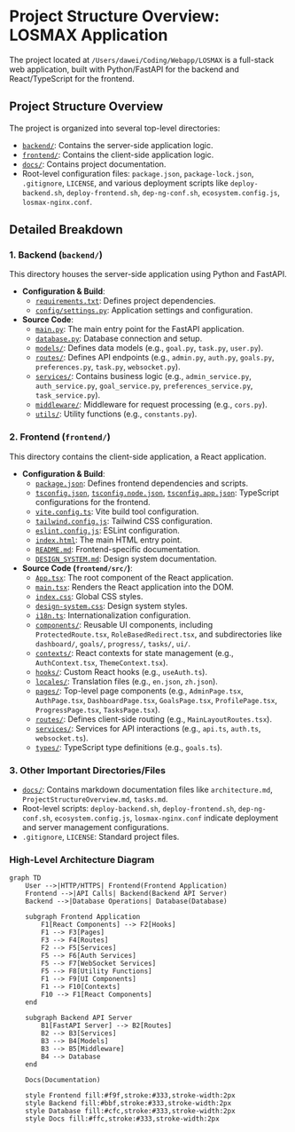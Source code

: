 # Project Structure Overview: LOSMAX Application

The project located at `/Users/dawei/Coding/Webapp/LOSMAX` is a full-stack web application, built with Python/FastAPI for the backend and React/TypeScript for the frontend.

## Project Structure Overview

The project is organized into several top-level directories:

*   [`backend/`](../backend/): Contains the server-side application logic.
*   [`frontend/`](../frontend/): Contains the client-side application logic.
*   [`docs/`](../docs/): Contains project documentation.
*   Root-level configuration files: `package.json`, `package-lock.json`, `.gitignore`, `LICENSE`, and various deployment scripts like `deploy-backend.sh`, `deploy-frontend.sh`, `dep-ng-conf.sh`, `ecosystem.config.js`, `losmax-nginx.conf`.

## Detailed Breakdown

### 1. Backend (`backend/`)

This directory houses the server-side application using Python and FastAPI.

*   **Configuration & Build**:
    *   [`requirements.txt`](../backend/requirements.txt): Defines project dependencies.
    *   [`config/settings.py`](../backend/config/settings.py): Application settings and configuration.
*   **Source Code**:
    *   [`main.py`](../backend/main.py): The main entry point for the FastAPI application.
    *   [`database.py`](../backend/database.py): Database connection and setup.
    *   [`models/`](../backend/models/): Defines data models (e.g., `goal.py`, `task.py`, `user.py`).
    *   [`routes/`](../backend/routes/): Defines API endpoints (e.g., `admin.py`, `auth.py`, `goals.py`, `preferences.py`, `task.py`, `websocket.py`).
    *   [`services/`](../backend/services/): Contains business logic (e.g., `admin_service.py`, `auth_service.py`, `goal_service.py`, `preferences_service.py`, `task_service.py`).
    *   [`middleware/`](../backend/middleware/): Middleware for request processing (e.g., `cors.py`).
    *   [`utils/`](../backend/utils/): Utility functions (e.g., `constants.py`).

### 2. Frontend (`frontend/`)

This directory contains the client-side application, a React application.

*   **Configuration & Build**:
    *   [`package.json`](../frontend/package.json): Defines frontend dependencies and scripts.
    *   [`tsconfig.json`](../frontend/tsconfig.json), [`tsconfig.node.json`](../frontend/tsconfig.node.json), [`tsconfig.app.json`](../frontend/tsconfig.app.json): TypeScript configurations for the frontend.
    *   [`vite.config.ts`](../frontend/vite.config.ts): Vite build tool configuration.
    *   [`tailwind.config.js`](../frontend/tailwind.config.js): Tailwind CSS configuration.
    *   [`eslint.config.js`](../frontend/eslint.config.js): ESLint configuration.
    *   [`index.html`](../frontend/index.html): The main HTML entry point.
    *   [`README.md`](../frontend/README.md): Frontend-specific documentation.
    *   [`DESIGN_SYSTEM.md`](../frontend/DESIGN_SYSTEM.md): Design system documentation.
*   **Source Code (`frontend/src/`)**:
    *   [`App.tsx`](../frontend/src/App.tsx): The root component of the React application.
    *   [`main.tsx`](../frontend/src/main.tsx): Renders the React application into the DOM.
    *   [`index.css`](../frontend/src/index.css): Global CSS styles.
    *   [`design-system.css`](../frontend/src/styles/design-system.css): Design system styles.
    *   [`i18n.ts`](../frontend/src/i18n.ts): Internationalization configuration.
    *   [`components/`](../frontend/src/components/): Reusable UI components, including `ProtectedRoute.tsx`, `RoleBasedRedirect.tsx`, and subdirectories like `dashboard/`, `goals/`, `progress/`, `tasks/`, `ui/`.
    *   [`contexts/`](../frontend/src/contexts/): React contexts for state management (e.g., `AuthContext.tsx`, `ThemeContext.tsx`).
    *   [`hooks/`](../frontend/src/hooks/): Custom React hooks (e.g., `useAuth.ts`).
    *   [`locales/`](../frontend/src/locales/): Translation files (e.g., `en.json`, `zh.json`).
    *   [`pages/`](../frontend/src/pages/): Top-level page components (e.g., `AdminPage.tsx`, `AuthPage.tsx`, `DashboardPage.tsx`, `GoalsPage.tsx`, `ProfilePage.tsx`, `ProgressPage.tsx`, `TasksPage.tsx`).
    *   [`routes/`](../frontend/src/routes/): Defines client-side routing (e.g., `MainLayoutRoutes.tsx`).
    *   [`services/`](../frontend/src/services/): Services for API interactions (e.g., `api.ts`, `auth.ts`, `websocket.ts`).
    *   [`types/`](../frontend/src/types/): TypeScript type definitions (e.g., `goals.ts`).

### 3. Other Important Directories/Files

*   [`docs/`](../docs/): Contains markdown documentation files like `architecture.md`, `ProjectStructureOverview.md`, `tasks.md`.
*   Root-level scripts: `deploy-backend.sh`, `deploy-frontend.sh`, `dep-ng-conf.sh`, `ecosystem.config.js`, `losmax-nginx.conf` indicate deployment and server management configurations.
*   `.gitignore`, `LICENSE`: Standard project files.

### High-Level Architecture Diagram

```mermaid
graph TD
    User -->|HTTP/HTTPS| Frontend(Frontend Application)
    Frontend -->|API Calls| Backend(Backend API Server)
    Backend -->|Database Operations| Database(Database)

    subgraph Frontend Application
        F1[React Components] --> F2[Hooks]
        F1 --> F3[Pages]
        F3 --> F4[Routes]
        F2 --> F5[Services]
        F5 --> F6[Auth Services]
        F5 --> F7[WebSocket Services]
        F5 --> F8[Utility Functions]
        F1 --> F9[UI Components]
        F1 --> F10[Contexts]
        F10 --> F1[React Components]
    end

    subgraph Backend API Server
        B1[FastAPI Server] --> B2[Routes]
        B2 --> B3[Services]
        B3 --> B4[Models]
        B3 --> B5[Middleware]
        B4 --> Database
    end

    Docs(Documentation)

    style Frontend fill:#f9f,stroke:#333,stroke-width:2px
    style Backend fill:#bbf,stroke:#333,stroke-width:2px
    style Database fill:#cfc,stroke:#333,stroke-width:2px
    style Docs fill:#ffc,stroke:#333,stroke-width:2px